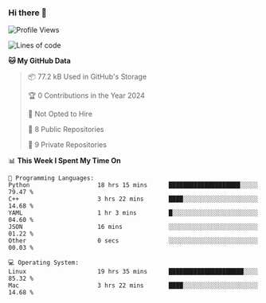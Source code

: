 ### Hi there 👋

<!--
**huayuan4396/huayuan4396** is a ✨ _special_ ✨ repository because its `README.md` (this file) appears on your GitHub profile.

Here are some ideas to get you started:

- 🔭 I’m currently working on ...
- 🌱 I’m currently learning ...
- 👯 I’m looking to collaborate on ...
- 🤔 I’m looking for help with ...
- 💬 Ask me about ...
- 📫 How to reach me: ...
- 😄 Pronouns: ...
- ⚡ Fun fact: ...
-->

<!--START_SECTION:waka-->
![Profile Views](http://img.shields.io/badge/Profile%20Views-19-blue)

![Lines of code](https://img.shields.io/badge/From%20Hello%20World%20I%27ve%20Written-5.7%20thousand%20lines%20of%20code-blue)

**🐱 My GitHub Data** 

> 📦 77.2 kB Used in GitHub's Storage 
 > 
> 🏆 0 Contributions in the Year 2024
 > 
> 🚫 Not Opted to Hire
 > 
> 📜 8 Public Repositories 
 > 
> 🔑 9 Private Repositories 
 > 
📊 **This Week I Spent My Time On** 

```text
💬 Programming Languages: 
Python                   18 hrs 15 mins      ████████████████████░░░░░   79.47 % 
C++                      3 hrs 22 mins       ████░░░░░░░░░░░░░░░░░░░░░   14.68 % 
YAML                     1 hr 3 mins         █░░░░░░░░░░░░░░░░░░░░░░░░   04.60 % 
JSON                     16 mins             ░░░░░░░░░░░░░░░░░░░░░░░░░   01.22 % 
Other                    0 secs              ░░░░░░░░░░░░░░░░░░░░░░░░░   00.03 % 

💻 Operating System: 
Linux                    19 hrs 35 mins      █████████████████████░░░░   85.32 % 
Mac                      3 hrs 22 mins       ████░░░░░░░░░░░░░░░░░░░░░   14.68 % 
```


<!--END_SECTION:waka-->
